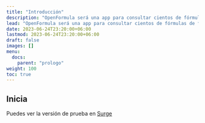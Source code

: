 ```yaml
---
title: "Introducción"
description: "OpenFormula será una app para consultar cientos de fórmulas de forma rápida y sencilla"
lead: "OpenFormula será una app para consultar cientos de fórmulas de forma rápida y sencilla"
date: 2023-06-24T23:20:00+06:00
lastmod: 2023-06-24T23:20:00+06:00
draft: false
images: []
menu:
  docs:
    parent: "prologo"
weight: 100
toc: true
---
```


## Inicia

Puedes ver la versión de prueba en [Surge](https://openformula.surge.sh)
